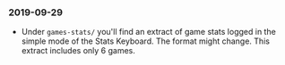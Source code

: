 
### 2019-09-29

* Under `games-stats/` you'll find an extract of game stats logged in the simple mode of the Stats Keyboard.
  The format might change. This extract includes only 6 games.
